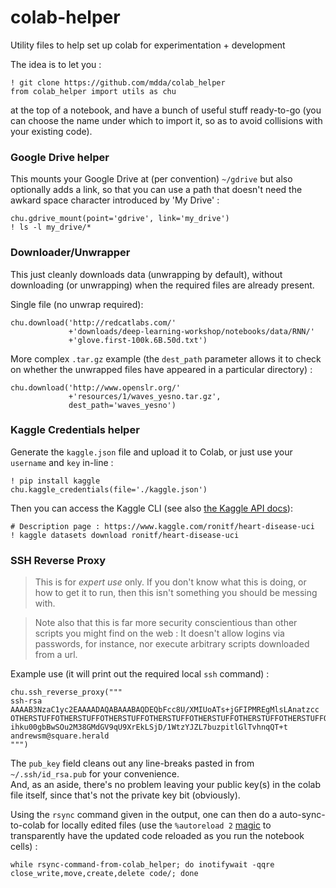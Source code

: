 # colab-helper
Utility files to help set up colab for experimentation + development

The idea is to let you :

```
! git clone https://github.com/mdda/colab_helper
from colab_helper import utils as chu
```

at the top of a notebook, and have a bunch of useful stuff ready-to-go 
(you can choose the name under which to import it, 
so as to avoid collisions with your existing code).


### Google Drive helper

This mounts your Google Drive at (per convention) `~/gdrive` but also optionally
adds a link, so that you can use a path that doesn't need the awkard space character
introduced by 'My Drive' :

```
chu.gdrive_mount(point='gdrive', link='my_drive')
! ls -l my_drive/*
```

### Downloader/Unwrapper

This just cleanly downloads data (unwrapping by default), without downloading
(or unwrapping) when the required files are already present.

Single file (no unwrap required): 
```
chu.download('http://redcatlabs.com/'
             +'downloads/deep-learning-workshop/notebooks/data/RNN/'
             +'glove.first-100k.6B.50d.txt')
```

More complex `.tar.gz` example (the `dest_path` parameter allows it to check on whether the 
unwrapped files have appeared in a particular directory) :
```
chu.download('http://www.openslr.org/'
             +'resources/1/waves_yesno.tar.gz', 
             dest_path='waves_yesno')
```

### Kaggle Credentials helper

Generate the `kaggle.json` file and upload it to Colab, 
or just use your `username` and `key` in-line :

```
! pip install kaggle
chu.kaggle_credentials(file='./kaggle.json')
```

Then you can access the Kaggle CLI (see also [the Kaggle API docs](https://github.com/Kaggle/kaggle-api)):

```
# Description page : https://www.kaggle.com/ronitf/heart-disease-uci
! kaggle datasets download ronitf/heart-disease-uci
```


### SSH Reverse Proxy

>   This is for *expert use* only.  If you don't know what this is doing, 
>   or how to get it to run, then this isn't something you should be messing with.

>   Note also that this is far more security conscientious than other scripts you might find on the web : 
>   It doesn't allow logins via passwords, for instance, nor execute arbitrary scripts downloaded from a url.

Example use (it will print out the required local `ssh` command) :

```
chu.ssh_reverse_proxy("""
ssh-rsa AAAAB3NzaC1yc2EAAAADAQABAAABAQDEQbFcc8U/XMIUoATs+jGFIPMREgMlsLAnatzcc
OTHERSTUFFOTHERSTUFFOTHERSTUFFOTHERSTUFFOTHERSTUFFOTHERSTUFFOTHERSTUFFOTHERSTUFFOTHERSTUFF
ihku00gbBwSOu2M38GMdGV9qU9XrEkLSjD/1WtzYJZL7buzpitlGlTvhnqQT+t andrewsm@square.herald
""")
```

The `pub_key` field cleans out any line-breaks pasted in from `~/.ssh/id_rsa.pub` for your convenience.  
And, as an aside, there's no problem leaving your public key(s) in the colab file itself, 
since that's not the private key bit (obviously).

Using the `rsync` command given in the output, one can then do a auto-sync-to-colab for
locally edited files (use the `%autoreload 2` [magic](https://ipython.readthedocs.io/en/stable/config/extensions/autoreload.html?highlight=autoreload) to 
transparently have the updated code reloaded as you run the notebook cells) : 

```
while rsync-command-from-colab_helper; do inotifywait -qqre close_write,move,create,delete code/; done
```

